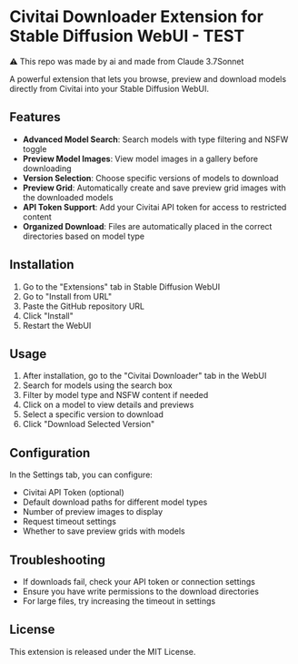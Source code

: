 # Civitai Downloader Extension for Stable Diffusion WebUI - TEST

⚠️ This repo was made by ai and made from Claude 3.7Sonnet

A powerful extension that lets you browse, preview and download models directly from Civitai into your Stable Diffusion WebUI.

## Features

- **Advanced Model Search**: Search models with type filtering and NSFW toggle
- **Preview Model Images**: View model images in a gallery before downloading
- **Version Selection**: Choose specific versions of models to download
- **Preview Grid**: Automatically create and save preview grid images with the downloaded models
- **API Token Support**: Add your Civitai API token for access to restricted content
- **Organized Download**: Files are automatically placed in the correct directories based on model type

## Installation

1. Go to the "Extensions" tab in Stable Diffusion WebUI
2. Go to "Install from URL"
3. Paste the GitHub repository URL
4. Click "Install"
5. Restart the WebUI

## Usage

1. After installation, go to the "Civitai Downloader" tab in the WebUI
2. Search for models using the search box
3. Filter by model type and NSFW content if needed
4. Click on a model to view details and previews
5. Select a specific version to download
6. Click "Download Selected Version"

## Configuration

In the Settings tab, you can configure:

- Civitai API Token (optional)
- Default download paths for different model types
- Number of preview images to display
- Request timeout settings
- Whether to save preview grids with models

## Troubleshooting

- If downloads fail, check your API token or connection settings
- Ensure you have write permissions to the download directories
- For large files, try increasing the timeout in settings

## License

This extension is released under the MIT License.
